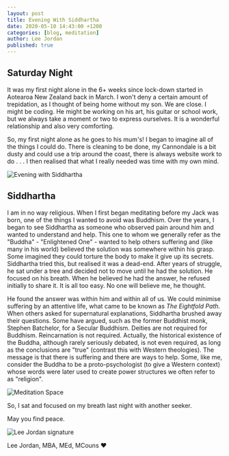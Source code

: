 ```yaml
---
layout: post
title: Evening With Siddhartha
date: 2020-05-10 14:43:00 +1200
categories: [blog, meditation]
author: Lee Jordan
published: true
---
```


<h2>Saturday Night</h2>

<p>It was my first night alone in the 6+ weeks since lock-down started in Aotearoa New Zealand back in March. I won't deny a certain amount of trepidation, as I thought of being home without my son. We are close. I might be coding. He might be working on his art, his guitar or school work, but we always take a moment or two to express ourselves. It is a wonderful relationship and also very comforting.</p>

<p>So, my first night alone as he goes to his mum's! I began to imagine all of the things I could do. There is cleaning to be done, my Cannondale is a bit dusty and could use a trip around the coast, there is always website work to do . . . I then realised that what I really needed was time with my own mind.</p>

<img class="img-border" src="https://therapyaroha.co.nz/public/assets/images/evening-with-siddhartha.jpg" alt="Evening with Siddhartha">

<h2>Siddhartha</h2>

<p>I am in no way religious. When I first began meditating before my Jack was born, one of the things I wanted to avoid was Buddhism. Over the years, I began to see Siddhartha as someone who observed pain around him and wanted to understand and help. This one to whom we generally refer as the "Buddha" - "Enlightened One" - wanted to help others suffering and (like many in his world) believed the solution was somewhere within his grasp. Some imagined they could torture the body to make it give up its secrets. Siddhartha tried this, but realised it was a dead-end. After years of struggle, he sat under a tree and decided not to move until he had the solution. He focused on his breath. When he believed he had the answer, he refused initially to share it. It is all too easy. No one will believe me, he thought. </p>

<p>He found the answer was within him and within all of us. We could minimise suffering by an attentive life, what came to be known as <i>The Eightfold Path</i>. When others asked for supernatural explanations, Siddhartha brushed away their questions. Some have argued, such as the former Buddhist monk, Stephen Batchelor, for a Secular Buddhism. Deities are not required for Buddhism. Reincarnation is not required. Actually, the historical existence of the Buddha, although rarely seriously debated, is not even required, as long as the conclusions are "true" (contrast this with Western theologies). The message is that there is suffering and there are ways to help. Some, like me, consider the Buddha to be a proto-psychologist (to give a Western context) whose words were later used to create power structures we often refer to as "religion".</p>

<img class="img-border" src="https://therapyaroha.co.nz/public/assets/images/meditation-space.jpg" alt="Meditation Space">

<p>So, I sat and focused on my breath last night with another seeker.</p>

<p>May you find peace.</p>

<img src="https://therapyaroha.co.nz/public/assets/images/lee-jordan.png" alt="Lee Jordan signature">

Lee Jordan, MBA, MEd, MCouns ❤️
